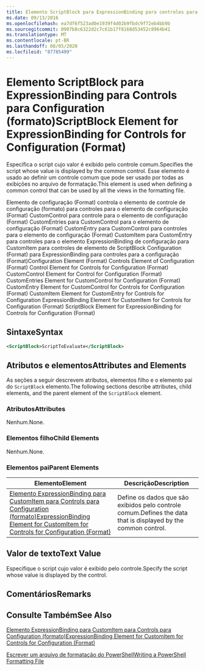 ```yaml
---
title: Elemento ScriptBlock para ExpressionBinding para controles para configuração (Format) | Microsoft Docs
ms.date: 09/13/2016
ms.openlocfilehash: ea7df6f523ad0e1939f4d02b9fbdc9f72eb4bb9b
ms.sourcegitcommit: 0907b8c6322d2c7c61b17f8168d53452c8964b41
ms.translationtype: MT
ms.contentlocale: pt-BR
ms.lasthandoff: 08/05/2020
ms.locfileid: "87785499"
---
```

# <a name="scriptblock-element-for-expressionbinding-for-controls-for-configuration-format"></a><span data-ttu-id="70bc0-102">Elemento ScriptBlock para ExpressionBinding para Controls para Configuration (formato)</span><span class="sxs-lookup"><span data-stu-id="70bc0-102">ScriptBlock Element for ExpressionBinding for Controls for Configuration (Format)</span></span>

<span data-ttu-id="70bc0-103">Especifica o script cujo valor é exibido pelo controle comum.</span><span class="sxs-lookup"><span data-stu-id="70bc0-103">Specifies the script whose value is displayed by the common control.</span></span> <span data-ttu-id="70bc0-104">Esse elemento é usado ao definir um controle comum que pode ser usado por todas as exibições no arquivo de formatação.</span><span class="sxs-lookup"><span data-stu-id="70bc0-104">This element is used when defining a common control that can be used by all the views in the formatting file.</span></span>

<span data-ttu-id="70bc0-105">Elemento de configuração (Format) controla o elemento de controle de configuração (formato) para controles para o elemento de configuração (Format) CustomControl para controle para o elemento de configuração (Format) CustomEntries para CustomControl para o elemento de configuração (Format) CustomEntry para CustomControl para controles para o elemento de configuração (Format) CustomItem para CustomEntry para controles para o elemento ExpressionBinding de configuração para CustomItem para controles de elemento de ScriptBlock Configuration (Format) para ExpressionBinding para controles para a configuração (Format)</span><span class="sxs-lookup"><span data-stu-id="70bc0-105">Configuration Element (Format) Controls Element of Configuration (Format) Control Element for Controls for Configuration (Format) CustomControl Element for Control for Configuration (Format) CustomEntries Element for CustomControl for Configuration (Format) CustomEntry Element for CustomControl for Controls for Configuration (Format) CustomItem Element for CustomEntry for Controls for Configuration ExpressionBinding Element for CustomItem for Controls for Configuration (Format) ScriptBlock Element for ExpressionBinding for Controls for Configuration (Format)</span></span>

## <a name="syntax"></a><span data-ttu-id="70bc0-106">Sintaxe</span><span class="sxs-lookup"><span data-stu-id="70bc0-106">Syntax</span></span>

```xml
<ScriptBlock>ScriptToEvaluate</ScriptBlock>
```

## <a name="attributes-and-elements"></a><span data-ttu-id="70bc0-107">Atributos e elementos</span><span class="sxs-lookup"><span data-stu-id="70bc0-107">Attributes and Elements</span></span>

<span data-ttu-id="70bc0-108">As seções a seguir descrevem atributos, elementos filho e o elemento pai do `ScriptBlock` elemento.</span><span class="sxs-lookup"><span data-stu-id="70bc0-108">The following sections describe attributes, child elements, and the parent element of the `ScriptBlock` element.</span></span>

### <a name="attributes"></a><span data-ttu-id="70bc0-109">Atributos</span><span class="sxs-lookup"><span data-stu-id="70bc0-109">Attributes</span></span>

<span data-ttu-id="70bc0-110">Nenhum.</span><span class="sxs-lookup"><span data-stu-id="70bc0-110">None.</span></span>

### <a name="child-elements"></a><span data-ttu-id="70bc0-111">Elementos filho</span><span class="sxs-lookup"><span data-stu-id="70bc0-111">Child Elements</span></span>

<span data-ttu-id="70bc0-112">Nenhum.</span><span class="sxs-lookup"><span data-stu-id="70bc0-112">None.</span></span>

### <a name="parent-elements"></a><span data-ttu-id="70bc0-113">Elementos pai</span><span class="sxs-lookup"><span data-stu-id="70bc0-113">Parent Elements</span></span>

|<span data-ttu-id="70bc0-114">Elemento</span><span class="sxs-lookup"><span data-stu-id="70bc0-114">Element</span></span>|<span data-ttu-id="70bc0-115">Descrição</span><span class="sxs-lookup"><span data-stu-id="70bc0-115">Description</span></span>|
|-------------|-----------------|
|[<span data-ttu-id="70bc0-116">Elemento ExpressionBinding para CustomItem para Controls para Configuration (formato)</span><span class="sxs-lookup"><span data-stu-id="70bc0-116">ExpressionBinding Element for CustomItem for Controls for Configuration (Format)</span></span>](./expressionbinding-element-for-customitem-for-controls-for-configuration-format.md)|<span data-ttu-id="70bc0-117">Define os dados que são exibidos pelo controle comum.</span><span class="sxs-lookup"><span data-stu-id="70bc0-117">Defines the data that is displayed by the common control.</span></span>|

## <a name="text-value"></a><span data-ttu-id="70bc0-118">Valor de texto</span><span class="sxs-lookup"><span data-stu-id="70bc0-118">Text Value</span></span>

<span data-ttu-id="70bc0-119">Especifique o script cujo valor é exibido pelo controle.</span><span class="sxs-lookup"><span data-stu-id="70bc0-119">Specify the script whose value is displayed by the control.</span></span>

## <a name="remarks"></a><span data-ttu-id="70bc0-120">Comentários</span><span class="sxs-lookup"><span data-stu-id="70bc0-120">Remarks</span></span>

## <a name="see-also"></a><span data-ttu-id="70bc0-121">Consulte Também</span><span class="sxs-lookup"><span data-stu-id="70bc0-121">See Also</span></span>

[<span data-ttu-id="70bc0-122">Elemento ExpressionBinding para CustomItem para Controls para Configuration (formato)</span><span class="sxs-lookup"><span data-stu-id="70bc0-122">ExpressionBinding Element for CustomItem for Controls for Configuration (Format)</span></span>](./expressionbinding-element-for-customitem-for-controls-for-configuration-format.md)

[<span data-ttu-id="70bc0-123">Escrever um arquivo de formatação do PowerShell</span><span class="sxs-lookup"><span data-stu-id="70bc0-123">Writing a PowerShell Formatting File</span></span>](./writing-a-powershell-formatting-file.md)
